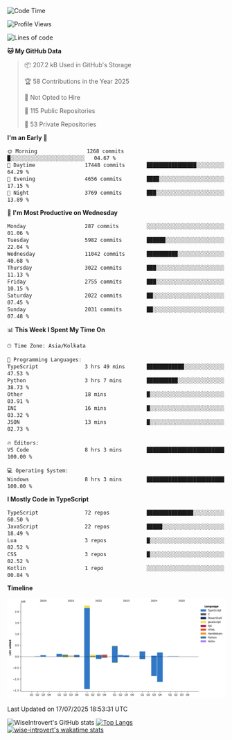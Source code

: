 <!--START_SECTION:waka-->
![Code Time](http://img.shields.io/badge/Code%20Time-2%2C393%20hrs%2034%20mins-blue)

![Profile Views](http://img.shields.io/badge/Profile%20Views-5-blue)

![Lines of code](https://img.shields.io/badge/From%20Hello%20World%20I%27ve%20Written-4.0%20million%20lines%20of%20code-blue)

**🐱 My GitHub Data** 

> 📦 207.2 kB Used in GitHub's Storage 
 > 
> 🏆 58 Contributions in the Year 2025
 > 
> 🚫 Not Opted to Hire
 > 
> 📜 115 Public Repositories 
 > 
> 🔑 53 Private Repositories 
 > 
**I'm an Early 🐤** 

```text
🌞 Morning                1268 commits        █░░░░░░░░░░░░░░░░░░░░░░░░   04.67 % 
🌆 Daytime                17448 commits       ████████████████░░░░░░░░░   64.29 % 
🌃 Evening                4656 commits        ████░░░░░░░░░░░░░░░░░░░░░   17.15 % 
🌙 Night                  3769 commits        ███░░░░░░░░░░░░░░░░░░░░░░   13.89 % 
```
📅 **I'm Most Productive on Wednesday** 

```text
Monday                   287 commits         ░░░░░░░░░░░░░░░░░░░░░░░░░   01.06 % 
Tuesday                  5982 commits        ██████░░░░░░░░░░░░░░░░░░░   22.04 % 
Wednesday                11042 commits       ██████████░░░░░░░░░░░░░░░   40.68 % 
Thursday                 3022 commits        ███░░░░░░░░░░░░░░░░░░░░░░   11.13 % 
Friday                   2755 commits        ███░░░░░░░░░░░░░░░░░░░░░░   10.15 % 
Saturday                 2022 commits        ██░░░░░░░░░░░░░░░░░░░░░░░   07.45 % 
Sunday                   2031 commits        ██░░░░░░░░░░░░░░░░░░░░░░░   07.48 % 
```


📊 **This Week I Spent My Time On** 

```text
🕑︎ Time Zone: Asia/Kolkata

💬 Programming Languages: 
TypeScript               3 hrs 49 mins       ████████████░░░░░░░░░░░░░   47.53 % 
Python                   3 hrs 7 mins        ██████████░░░░░░░░░░░░░░░   38.73 % 
Other                    18 mins             █░░░░░░░░░░░░░░░░░░░░░░░░   03.91 % 
INI                      16 mins             █░░░░░░░░░░░░░░░░░░░░░░░░   03.32 % 
JSON                     13 mins             █░░░░░░░░░░░░░░░░░░░░░░░░   02.73 % 

🔥 Editors: 
VS Code                  8 hrs 3 mins        █████████████████████████   100.00 % 

💻 Operating System: 
Windows                  8 hrs 3 mins        █████████████████████████   100.00 % 
```

**I Mostly Code in TypeScript** 

```text
TypeScript               72 repos            ███████████████░░░░░░░░░░   60.50 % 
JavaScript               22 repos            █████░░░░░░░░░░░░░░░░░░░░   18.49 % 
Lua                      3 repos             █░░░░░░░░░░░░░░░░░░░░░░░░   02.52 % 
CSS                      3 repos             █░░░░░░░░░░░░░░░░░░░░░░░░   02.52 % 
Kotlin                   1 repo              ░░░░░░░░░░░░░░░░░░░░░░░░░   00.84 % 
```



**Timeline**

![Lines of Code chart](https://raw.githubusercontent.com/wise-introvert/wise-introvert/master/assets/bar_graph.png)


 Last Updated on 17/07/2025 18:53:31 UTC
<!--END_SECTION:waka-->

![WiseIntrovert's GitHub stats](https://github-readme-stats.vercel.app/api?username=wise-introvert&count_private=true&show_icons=true)
[![Top Langs](https://github-readme-stats.vercel.app/api/top-langs/?username=wise-introvert&langs_count=10)](https://github.com/anuraghazra/github-readme-stats)
[![wise-introvert's wakatime stats](https://github-readme-stats.vercel.app/api/wakatime?username=wiseintrovert)](https://github.com/anuraghazra/github-readme-stats)
